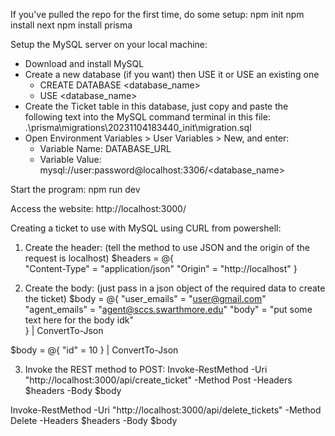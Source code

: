 If you've pulled the repo for the first time, do some setup:
npm init
npm install next
npm install prisma

Setup the MySQL server on your local machine:
- Download and install MySQL
- Create a new database (if you want) then USE it or USE an existing one
	- CREATE DATABASE <database_name>
	- USE <database_name>
- Create the Ticket table in this database, just copy and paste the following 
	text into the MySQL command terminal in this file: 
		.\prisma\migrations\20231104183440_init\migration.sql
- Open Environment Variables > User Variables > New, and enter:
	- Variable Name: DATABASE_URL
	- Variable Value: mysql://user:password@localhost:3306/<database_name>


Start the program:
npm run dev

Access the website:
http://localhost:3000/

Creating a ticket to use with MySQL using CURL from powershell:
1) Create the header: (tell the method to use JSON and the origin of the request is localhost)
$headers = @{                                                                                              
    "Content-Type" = "application/json"
    "Origin" = "http://localhost"
}


2) Create the body: (just pass in a json object of the required data to create the ticket)
$body = @{
    "user_emails" = "user@gmail.com"
    "agent_emails" = "agent@sccs.swarthmore.edu"
    "body" = "put some text here for the body idk"  
} | ConvertTo-Json


$body = @{
    "id" = 10
} | ConvertTo-Json

3) Invoke the REST method to POST:
Invoke-RestMethod -Uri "http://localhost:3000/api/create_ticket" -Method Post -Headers $headers -Body $body

Invoke-RestMethod -Uri "http://localhost:3000/api/delete_tickets" -Method Delete -Headers $headers -Body $body